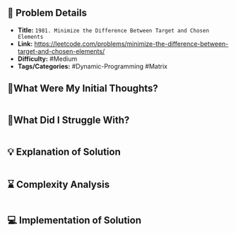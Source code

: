 ## 📝 Problem Details

- **Title:** `1981. Minimize the Difference Between Target and Chosen Elements`
- **Link:** https://leetcode.com/problems/minimize-the-difference-between-target-and-chosen-elements/
- **Difficulty:** #Medium 
- **Tags/Categories:** #Dynamic-Programming #Matrix  

## 💭What Were My Initial Thoughts?

```

```

## 🤔What Did I Struggle With?

```

```

## 💡 Explanation of Solution

```

```

## ⌛ Complexity Analysis

```

```

## 💻 Implementation of Solution

```cpp

```